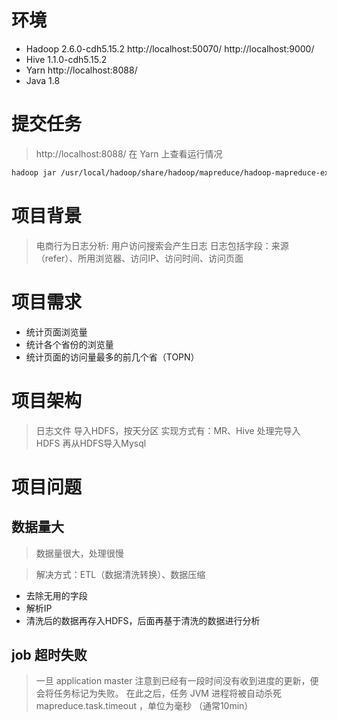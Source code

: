 # 环境

- Hadoop 2.6.0-cdh5.15.2 http://localhost:50070/  http://localhost:9000/
- Hive 1.1.0-cdh5.15.2
- Yarn http://localhost:8088/
- Java 1.8

# 提交任务

> http://localhost:8088/ 在 Yarn 上查看运行情况

```bash
hadoop jar /usr/local/hadoop/share/hadoop/mapreduce/hadoop-mapreduce-examples-2.6.0-cdh5.15.2.jar pi
```

# 项目背景

> 电商行为日志分析: 用户访问搜索会产生日志
>日志包括字段：来源（refer）、所用浏览器、访问IP、访问时间、访问页面

# 项目需求

- 统计页面浏览量
- 统计各个省份的浏览量
- 统计页面的访问量最多的前几个省（TOPN）

# 项目架构

> 日志文件 导入HDFS，按天分区
> 实现方式有：MR、Hive
> 处理完导入 HDFS 再从HDFS导入Mysql

# 项目问题

## 数据量大

> 数据量很大，处理很慢

> 解决方式：ETL（数据清洗转换）、数据压缩

- 去除无用的字段
- 解析IP
- 清洗后的数据再存入HDFS，后面再基于清洗的数据进行分析

## job 超时失败

> 一旦 application master 注意到已经有一段时间没有收到进度的更新，便会将任务标记为失败。
> 在此之后，任务 JVM 进程将被自动杀死
> mapreduce.task.timeout ，单位为毫秒 （通常10min）
